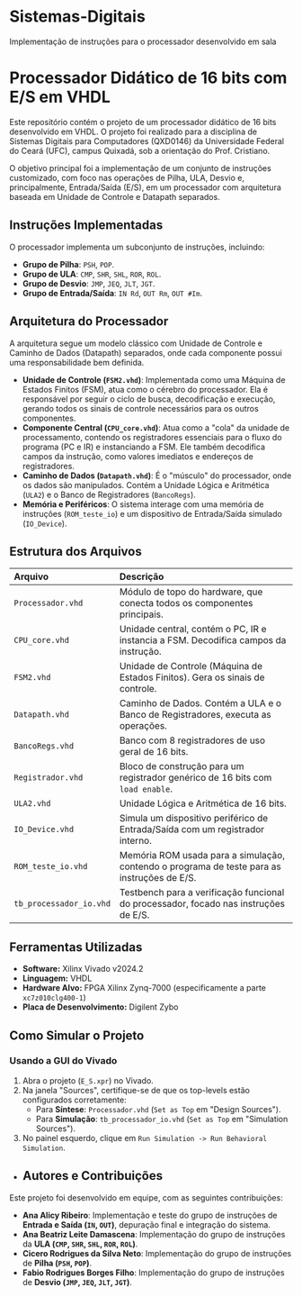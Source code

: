 # Sistemas-Digitais
 Implementação de instruções  para o processador desenvolvido em sala

# Processador Didático de 16 bits com E/S em VHDL
Este repositório contém o projeto de um processador didático de 16 bits desenvolvido em VHDL. O projeto foi realizado para a disciplina de Sistemas Digitais para Computadores (QXD0146) da Universidade Federal do Ceará (UFC), campus Quixadá, sob a orientação do Prof. Cristiano.

O objetivo principal foi a implementação de um conjunto de instruções customizado, com foco nas operações de Pilha, ULA, Desvio e, principalmente, Entrada/Saída (E/S), em um processador com arquitetura baseada em Unidade de Controle e Datapath separados.

 ## Instruções Implementadas
 O processador implementa um subconjunto de instruções, incluindo:

* **Grupo de Pilha**: `PSH`, `POP`.
* **Grupo de ULA**: `CMP`, `SHR`, `SHL`, `ROR`, `ROL`.
* **Grupo de Desvio**: `JMP`, `JEQ`, `JLT`, `JGT`.
* **Grupo de Entrada/Saída**: `IN Rd`, `OUT Rm`, `OUT #Im`.

## Arquitetura do Processador
A arquitetura segue um modelo clássico com Unidade de Controle e Caminho de Dados (Datapath) separados, onde cada componente possui uma responsabilidade bem definida.

* **Unidade de Controle (`FSM2.vhd`)**: Implementada como uma Máquina de Estados Finitos (FSM), atua como o cérebro do processador. Ela é responsável por seguir o ciclo de busca, decodificação e execução, gerando todos os sinais de controle necessários para os outros componentes.
* **Componente Central (`CPU_core.vhd`)**: Atua como a "cola" da unidade de processamento, contendo os registradores essenciais para o fluxo do programa (PC e IR) e instanciando a FSM. Ele também decodifica campos da instrução, como valores imediatos e endereços de registradores.
* **Caminho de Dados (`Datapath.vhd`)**: É o "músculo" do processador, onde os dados são manipulados. Contém a Unidade Lógica e Aritmética (`ULA2`) e o Banco de Registradores (`BancoRegs`).
* **Memória e Periféricos**: O sistema interage com uma memória de instruções (`ROM_teste_io`) e um dispositivo de Entrada/Saída simulado (`IO_Device`).

## Estrutura dos Arquivos

| Arquivo | Descrição |
| :--- | :--- |
| `Processador.vhd` | Módulo de topo do hardware, que conecta todos os componentes principais. |
| `CPU_core.vhd` | Unidade central, contém o PC, IR e instancia a FSM. Decodifica campos da instrução. |
| `FSM2.vhd` | Unidade de Controle (Máquina de Estados Finitos). Gera os sinais de controle. |
| `Datapath.vhd` | Caminho de Dados. Contém a ULA e o Banco de Registradores, executa as operações. |
| `BancoRegs.vhd` | Banco com 8 registradores de uso geral de 16 bits. |
| `Registrador.vhd` | Bloco de construção para um registrador genérico de 16 bits com `load enable`. |
| `ULA2.vhd` | Unidade Lógica e Aritmética de 16 bits. |
| `IO_Device.vhd` | Simula um dispositivo periférico de Entrada/Saída com um registrador interno. |
| `ROM_teste_io.vhd`| Memória ROM usada para a simulação, contendo o programa de teste para as instruções de E/S. |
| `tb_processador_io.vhd` | Testbench para a verificação funcional do processador, focado nas instruções de E/S. |


## Ferramentas Utilizadas
* **Software:** Xilinx Vivado v2024.2 
* **Linguagem:** VHDL
* **Hardware Alvo:** FPGA Xilinx Zynq-7000 (especificamente a parte `xc7z010clg400-1`) 
* **Placa de Desenvolvimento:** Digilent Zybo


## Como Simular o Projeto

###  Usando a GUI do Vivado
1.  Abra o projeto (`E_S.xpr`) no Vivado.
2.  Na janela "Sources", certifique-se de que os top-levels estão configurados corretamente:
    * Para **Síntese**: `Processador.vhd` (`Set as Top` em "Design Sources").
    * Para **Simulação**: `tb_processador_io.vhd` (`Set as Top` em "Simulation Sources").
3.  No painel esquerdo, clique em `Run Simulation -> Run Behavioral Simulation`.


* ## Autores e Contribuições
Este projeto foi desenvolvido em equipe, com as seguintes contribuições:

* **Ana Alicy Ribeiro**: Implementação e teste do grupo de instruções de **Entrada e Saída (`IN`, `OUT`)**, depuração final e integração do sistema.
* **Ana Beatriz Leite Damascena**: Implementação do grupo de instruções da **ULA (`CMP`, `SHR`, `SHL`, `ROR`, `ROL`)**.
* **Cicero Rodrigues da Silva Neto**: Implementação do grupo de instruções de **Pilha (`PSH`, `POP`)**.
* **Fabio Rodrigues Borges Filho**: Implementação do grupo de instruções de **Desvio (`JMP`, `JEQ`, `JLT`, `JGT`)**.

